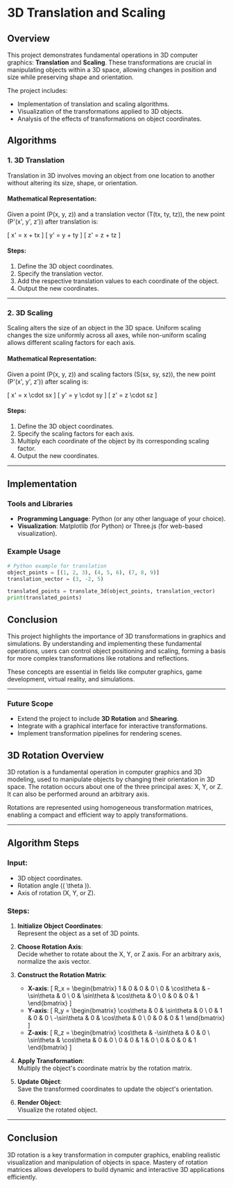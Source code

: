 # 3D Translation and Scaling

## Overview

This project demonstrates fundamental operations in 3D computer graphics: **Translation** and **Scaling**. These transformations are crucial in manipulating objects within a 3D space, allowing changes in position and size while preserving shape and orientation. 

The project includes:

- Implementation of translation and scaling algorithms.
- Visualization of the transformations applied to 3D objects.
- Analysis of the effects of transformations on object coordinates.

## Algorithms

### 1. **3D Translation**

Translation in 3D involves moving an object from one location to another without altering its size, shape, or orientation.

#### Mathematical Representation:
Given a point \(P(x, y, z)\) and a translation vector \(T(tx, ty, tz)\), the new point \(P'(x', y', z')\) after translation is:

\[
x' = x + tx
\]
\[
y' = y + ty
\]
\[
z' = z + tz
\]

#### Steps:
1. Define the 3D object coordinates.
2. Specify the translation vector.
3. Add the respective translation values to each coordinate of the object.
4. Output the new coordinates.

---

### 2. **3D Scaling**

Scaling alters the size of an object in the 3D space. Uniform scaling changes the size uniformly across all axes, while non-uniform scaling allows different scaling factors for each axis.

#### Mathematical Representation:
Given a point \(P(x, y, z)\) and scaling factors \(S(sx, sy, sz)\), the new point \(P'(x', y', z')\) after scaling is:

\[
x' = x \cdot sx
\]
\[
y' = y \cdot sy
\]
\[
z' = z \cdot sz
\]

#### Steps:
1. Define the 3D object coordinates.
2. Specify the scaling factors for each axis.
3. Multiply each coordinate of the object by its corresponding scaling factor.
4. Output the new coordinates.

---

## Implementation

### Tools and Libraries
- **Programming Language**: Python (or any other language of your choice).
- **Visualization**: Matplotlib (for Python) or Three.js (for web-based visualization).

### Example Usage
```python
# Python example for translation
object_points = [(1, 2, 3), (4, 5, 6), (7, 8, 9)]
translation_vector = (3, -2, 5)

translated_points = translate_3d(object_points, translation_vector)
print(translated_points)
```

## Conclusion

This project highlights the importance of 3D transformations in graphics and simulations. By understanding and implementing these fundamental operations, users can control object positioning and scaling, forming a basis for more complex transformations like rotations and reflections. 

These concepts are essential in fields like computer graphics, game development, virtual reality, and simulations.

---

### Future Scope
- Extend the project to include **3D Rotation** and **Shearing**.
- Integrate with a graphical interface for interactive transformations.
- Implement transformation pipelines for rendering scenes.

## **3D Rotation Overview**

3D rotation is a fundamental operation in computer graphics and 3D modeling, used to manipulate objects by changing their orientation in 3D space. The rotation occurs about one of the three principal axes: X, Y, or Z. It can also be performed around an arbitrary axis.

Rotations are represented using homogeneous transformation matrices, enabling a compact and efficient way to apply transformations.

---

## **Algorithm Steps**

### **Input**:
- 3D object coordinates.
- Rotation angle (\( \theta \)).
- Axis of rotation (X, Y, or Z).

### **Steps**:

1. **Initialize Object Coordinates**:  
   Represent the object as a set of 3D points.

2. **Choose Rotation Axis**:  
   Decide whether to rotate about the X, Y, or Z axis. For an arbitrary axis, normalize the axis vector.

3. **Construct the Rotation Matrix**:
   - **X-axis**:
     \[
     R_x = \begin{bmatrix}
     1 & 0 & 0 & 0 \\
     0 & \cos\theta & -\sin\theta & 0 \\
     0 & \sin\theta & \cos\theta & 0 \\
     0 & 0 & 0 & 1
     \end{bmatrix}
     \]
   - **Y-axis**:
     \[
     R_y = \begin{bmatrix}
     \cos\theta & 0 & \sin\theta & 0 \\
     0 & 1 & 0 & 0 \\
     -\sin\theta & 0 & \cos\theta & 0 \\
     0 & 0 & 0 & 1
     \end{bmatrix}
     \]
   - **Z-axis**:
     \[
     R_z = \begin{bmatrix}
     \cos\theta & -\sin\theta & 0 & 0 \\
     \sin\theta & \cos\theta & 0 & 0 \\
     0 & 0 & 1 & 0 \\
     0 & 0 & 0 & 1
     \end{bmatrix}
     \]

4. **Apply Transformation**:  
   Multiply the object's coordinate matrix by the rotation matrix.

5. **Update Object**:  
   Save the transformed coordinates to update the object's orientation.

6. **Render Object**:  
   Visualize the rotated object.

---

## **Conclusion**

3D rotation is a key transformation in computer graphics, enabling realistic visualization and manipulation of objects in space. Mastery of rotation matrices allows developers to build dynamic and interactive 3D applications efficiently.
